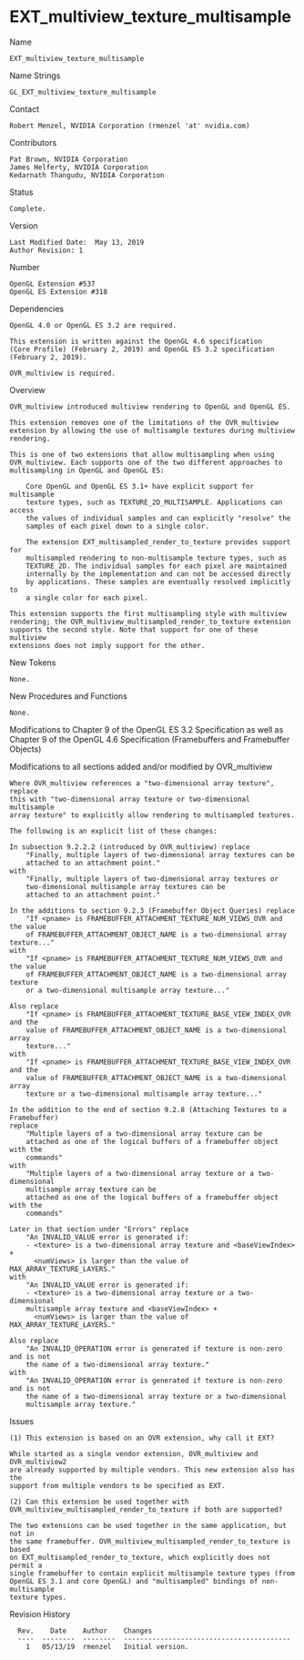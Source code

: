 # EXT_multiview_texture_multisample

Name

    EXT_multiview_texture_multisample

Name Strings

    GL_EXT_multiview_texture_multisample

Contact

    Robert Menzel, NVIDIA Corporation (rmenzel 'at' nvidia.com)

Contributors

    Pat Brown, NVIDIA Corporation
    James Helferty, NVIDIA Corporation
    Kedarnath Thangudu, NVIDIA Corporation

Status

    Complete.

Version

    Last Modified Date:  May 13, 2019
    Author Revision: 1

Number

    OpenGL Extension #537
    OpenGL ES Extension #318

Dependencies

    OpenGL 4.0 or OpenGL ES 3.2 are required.

    This extension is written against the OpenGL 4.6 specification
    (Core Profile) (February 2, 2019) and OpenGL ES 3.2 specification
    (February 2, 2019).

    OVR_multiview is required.

Overview

    OVR_multiview introduced multiview rendering to OpenGL and OpenGL ES.
    
    This extension removes one of the limitations of the OVR_multiview 
    extension by allowing the use of multisample textures during multiview rendering.
    
    This is one of two extensions that allow multisampling when using 
    OVR_multiview. Each supports one of the two different approaches to 
    multisampling in OpenGL and OpenGL ES:
    
        Core OpenGL and OpenGL ES 3.1+ have explicit support for multisample 
        texture types, such as TEXTURE_2D_MULTISAMPLE. Applications can access 
        the values of individual samples and can explicitly "resolve" the 
        samples of each pixel down to a single color.
        
        The extension EXT_multisampled_render_to_texture provides support for 
        multisampled rendering to non-multisample texture types, such as 
        TEXTURE_2D. The individual samples for each pixel are maintained 
        internally by the implementation and can not be accessed directly 
        by applications. These samples are eventually resolved implicitly to 
        a single color for each pixel.
        
    This extension supports the first multisampling style with multiview 
    rendering; the OVR_multiview_multisampled_render_to_texture extension 
    supports the second style. Note that support for one of these multiview 
    extensions does not imply support for the other.
    
    
New Tokens

    None.

    
New Procedures and Functions

    None.
    
    
Modifications to Chapter 9 of the OpenGL ES 3.2 Specification as well as
Chapter 9 of the OpenGL 4.6 Specification (Framebuffers and Framebuffer 
Objects) 
    
Modifications to all sections added and/or modified by OVR_multiview

    Where OVR_multiview references a "two-dimensional array texture", replace 
    this with "two-dimensional array texture or two-dimensional multisample 
    array texture" to explicitly allow rendering to multisampled textures.
    
    The following is an explicit list of these changes:
    
    In subsection 9.2.2.2 (introduced by OVR_multiview) replace
        "Finally, multiple layers of two-dimensional array textures can be
        attached to an attachment point."
    with
        "Finally, multiple layers of two-dimensional array textures or 
        two-dimensional multisample array textures can be
        attached to an attachment point."
    
    In the additions to section 9.2.3 (Framebuffer Object Queries) replace
        "If <pname> is FRAMEBUFFER_ATTACHMENT_TEXTURE_NUM_VIEWS_OVR and the value
        of FRAMEBUFFER_ATTACHMENT_OBJECT_NAME is a two-dimensional array texture..."
    with
        "If <pname> is FRAMEBUFFER_ATTACHMENT_TEXTURE_NUM_VIEWS_OVR and the value
        of FRAMEBUFFER_ATTACHMENT_OBJECT_NAME is a two-dimensional array texture
        or a two-dimensional multisample array texture..."
    
    Also replace
        "If <pname> is FRAMEBUFFER_ATTACHMENT_TEXTURE_BASE_VIEW_INDEX_OVR and the
        value of FRAMEBUFFER_ATTACHMENT_OBJECT_NAME is a two-dimensional array
        texture..."
    with
        "If <pname> is FRAMEBUFFER_ATTACHMENT_TEXTURE_BASE_VIEW_INDEX_OVR and the
        value of FRAMEBUFFER_ATTACHMENT_OBJECT_NAME is a two-dimensional array
        texture or a two-dimensional multisample array texture..."
    
    In the addition to the end of section 9.2.8 (Attaching Textures to a Framebuffer)
    replace
        "Multiple layers of a two-dimensional array texture can be
        attached as one of the logical buffers of a framebuffer object with the
        commands"
    with
        "Multiple layers of a two-dimensional array texture or a two-dimensional 
        multisample array texture can be
        attached as one of the logical buffers of a framebuffer object with the
        commands"
    
    Later in that section under "Errors" replace
        "An INVALID_VALUE error is generated if:
        - <texture> is a two-dimensional array texture and <baseViewIndex> +
          <numViews> is larger than the value of MAX_ARRAY_TEXTURE_LAYERS."
    with
        "An INVALID_VALUE error is generated if:
        - <texture> is a two-dimensional array texture or a two-dimensional 
        multisample array texture and <baseViewIndex> +
          <numViews> is larger than the value of MAX_ARRAY_TEXTURE_LAYERS."
    
    Also replace
        "An INVALID_OPERATION error is generated if texture is non-zero and is not
        the name of a two-dimensional array texture."
    with
        "An INVALID_OPERATION error is generated if texture is non-zero and is not
        the name of a two-dimensional array texture or a two-dimensional 
        multisample array texture."
      
    
Issues

    (1) This extension is based on an OVR extension, why call it EXT?
    
    While started as a single vendor extension, OVR_multiview and OVR_multiview2
    are already supported by multiple vendors. This new extension also has the 
    support from multiple vendors to be specified as EXT.
    
    (2) Can this extension be used together with 
    OVR_multiview_multisampled_render_to_texture if both are supported?
    
    The two extensions can be used together in the same application, but not in 
    the same framebuffer. OVR_multiview_multisampled_render_to_texture is based 
    on EXT_multisampled_render_to_texture, which explicitly does not permit a 
    single framebuffer to contain explicit multisample texture types (from 
    OpenGL ES 3.1 and core OpenGL) and "multisampled" bindings of non-multisample 
    texture types.
    
Revision History

      Rev.    Date    Author    Changes
      ----  --------  --------  -----------------------------------------
        1   05/13/19  rmenzel   Initial version.
